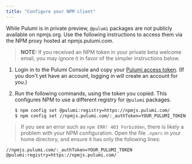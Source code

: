 ```yaml
---
title: "Configure your NPM client"
---
```


While Pulumi is in private preview, `@pulumi` packages are not publicly available on npmjs.org. Use the following instructions to access them via the NPM proxy hosted at npmjs.pulumi.com. 

> **NOTE:** If you received an NPM token in your private beta welcome email, you may ignore it in favor of the simpler instructions below.

<!-- TODO WHITELIST: update this text when whitelist flow is eliminated -->
1.  Login in to the Pulumi Console and copy your [Pulumi access token](https://pulumi.com/account). (If you don't yet have an account, logging in will create an account for you.)

1.  Run the following commands, using the token you copied. This configures NPM to use a different registry for `@pulumi` packages.

    ```bash
    $ npm config set @pulumi:registry=https://npmjs.pulumi.com/
    $ npm config set //npmjs.pulumi.com/:_authToken=YOUR_PULUMI_TOKEN
    ```

> If you see an error such as `npm ERR! 403 Forbidden`, there is likely a problem with your NPM configuration. Open the file `.npmrc` in your home directory, and ensure it has only the following lines:
```
//npmjs.pulumi.com/:_authToken=YOUR_PULUMI_TOKEN
@pulumi:registry=https://npmjs.pulumi.com/
```
